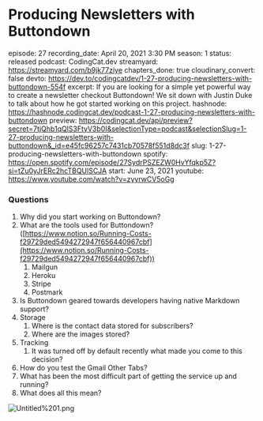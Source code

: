 # Producing Newsletters with Buttondown

episode: 27
recording_date: April 20, 2021 3:30 PM
season: 1
status: released
podcast: CodingCat.dev
streamyard: https://streamyard.com/b9jk77ziye
chapters_done: true
cloudinary_convert: false
devto: https://dev.to/codingcatdev/1-27-producing-newsletters-with-buttondown-554f
excerpt: If you are looking for a simple yet powerful way to create a newsletter checkout Buttondown! We sit down with Justin Duke to talk about how he got started working on this project.
hashnode: https://hashnode.codingcat.dev/podcast-1-27-producing-newsletters-with-buttondown
preview: https://codingcat.dev/api/preview?secret=7tjQhb1qQlS3FtyV3b0I&selectionType=podcast&selectionSlug=1-27-producing-newsletters-with-buttondown&_id=e45fc96257c7431cb70578f551d8dc3f
slug: 1-27-producing-newsletters-with-buttondown
spotify: https://open.spotify.com/episode/27SydrPSZEZW0HvYfqkp5Z?si=tZu0yJrERc2hcTBQUlSCJA
start: June 23, 2021
youtube: https://www.youtube.com/watch?v=zyyrwCV5oGg

### Questions

1. Why did you start working on Buttondown?
2. What are the tools used for Buttondown? ([https://www.notion.so/Running-Costs-f29729ded5494272947f656440967cbf](https://www.notion.so/Running-Costs-f29729ded5494272947f656440967cbf))
    1. Mailgun
    2. Heroku
    3. Stripe
    4. Postmark
3. Is Buttondown geared towards developers having native Markdown support?
4. Storage
    1. Where is the contact data stored for subscribers?
    2. Where are the images stored?
5. Tracking
    1. It was turned off by default recently what made you come to this decision?
6. How do you test the Gmail Other Tabs?
7. What has been the most difficult part of getting the service up and running?
8. What does all this mean?

![Untitled%201.png](Untitled%201.png)